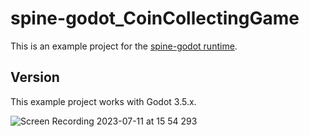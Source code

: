 # spine-godot_CoinCollectingGame
This is an example project for the [spine-godot runtime](http://esotericsoftware.com/spine-godot). 

## Version
This example project works with Godot 3.5.x.

![Screen Recording 2023-07-11 at 15 54 293](https://github.com/misaki-eymard/spine-godot_CoinCollectingGame/assets/85478846/b233ec18-58f9-41a5-9fda-28914c7b8d4a)
